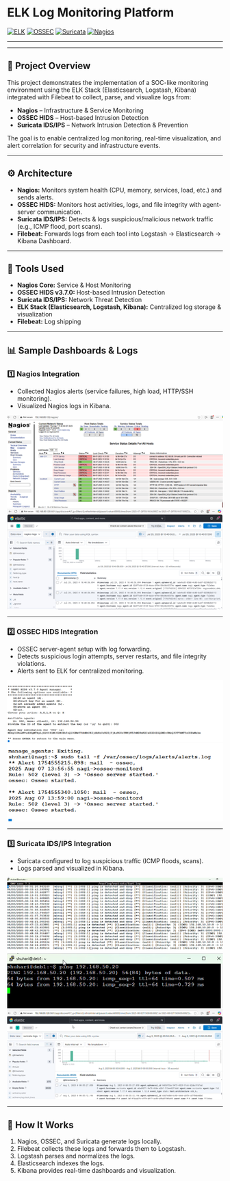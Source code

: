 # ELK Log Monitoring Platform

[![ELK](https://img.shields.io/badge/ELK-Stack-orange)]()
[![OSSEC](https://img.shields.io/badge/OSSEC-HIDS-blue)]()
[![Suricata](https://img.shields.io/badge/Suricata-IDS/IPS-red)]()
[![Nagios](https://img.shields.io/badge/Nagios-Monitoring-green)]()

---
---

## 📌 Project Overview  
This project demonstrates the implementation of a SOC-like monitoring environment using the ELK Stack (Elasticsearch, Logstash, Kibana) integrated with Filebeat to collect, parse, and visualize logs from:  

- **Nagios** – Infrastructure & Service Monitoring  
- **OSSEC HIDS** – Host-based Intrusion Detection  
- **Suricata IDS/IPS** – Network Intrusion Detection & Prevention  

The goal is to enable centralized log monitoring, real-time visualization, and alert correlation for security and infrastructure events.  

---

## ⚙️ Architecture  

- **Nagios:** Monitors system health (CPU, memory, services, load, etc.) and sends alerts.  
- **OSSEC HIDS:** Monitors host activities, logs, and file integrity with agent-server communication.  
- **Suricata IDS/IPS:** Detects & logs suspicious/malicious network traffic (e.g., ICMP flood, port scans).  
- **Filebeat:** Forwards logs from each tool into Logstash → Elasticsearch → Kibana Dashboard.  

---

## 🔹 Tools Used  

- **Nagios Core:** Service & Host Monitoring  
- **OSSEC HIDS v3.7.0:** Host-based Intrusion Detection  
- **Suricata IDS/IPS:** Network Threat Detection  
- **ELK Stack (Elasticsearch, Logstash, Kibana):** Centralized log storage & visualization  
- **Filebeat:** Log shipping  

---

## 📊 Sample Dashboards & Logs  

### 1️⃣ Nagios Integration  
- Collected Nagios alerts (service failures, high load, HTTP/SSH monitoring).  
- Visualized Nagios logs in Kibana.  

![Nagios](https://raw.githubusercontent.com/Rchandrakanth/ELK-Log-Monitoring/master/assests/nagios.png)  
![Nagios ELK Dashboard](https://raw.githubusercontent.com/Rchandrakanth/ELK-Log-Monitoring/master/assests/nagios-elk.png)

---

### 2️⃣ OSSEC HIDS Integration  
- OSSEC server-agent setup with log forwarding.  
- Detects suspicious login attempts, server restarts, and file integrity violations.  
- Alerts sent to ELK for centralized monitoring.  

![OSSEC Key Setup](https://raw.githubusercontent.com/Rchandrakanth/ELK-Log-Monitoring/master/assests/ossec-key.png)  
![OSSEC Logs](https://raw.githubusercontent.com/Rchandrakanth/ELK-Log-Monitoring/master/assests/ossec-logs.png)  

---

### 3️⃣ Suricata IDS/IPS Integration  
- Suricata configured to log suspicious traffic (ICMP floods, scans).  
- Logs parsed and visualized in Kibana.  

![Suricata 1](https://raw.githubusercontent.com/Rchandrakanth/ELK-Log-Monitoring/master/assests/suricata-1.png)  
![Suricata 2](https://raw.githubusercontent.com/Rchandrakanth/ELK-Log-Monitoring/master/assests/suricata-2.png)  
![Suricata ELK Dashboard](https://raw.githubusercontent.com/Rchandrakanth/ELK-Log-Monitoring/master/assests/suricata-elk.png)  

---

## 🚀 How It Works  
1. Nagios, OSSEC, and Suricata generate logs locally.  
2. Filebeat collects these logs and forwards them to Logstash.  
3. Logstash parses and normalizes the logs.  
4. Elasticsearch indexes the logs.  
5. Kibana provides real-time dashboards and visualization.  
